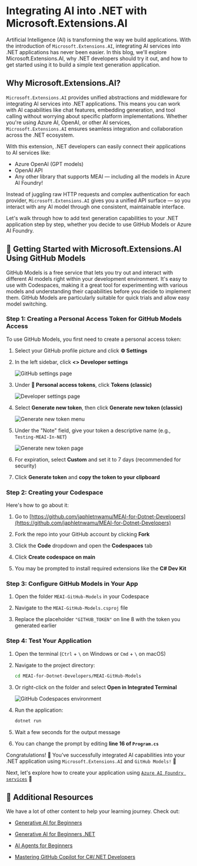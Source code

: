 # Integrating AI into .NET with Microsoft.Extensions.AI

Artificial Intelligence (AI) is transforming the way we build applications. With the introduction of `Microsoft.Extensions.AI`, integrating AI services into .NET applications has never been easier. In this blog, we'll explore Microsoft.Extensions.AI, why .NET developers should try it out, and how to get started using it to build a simple text generation application.


##  Why Microsoft.Extensions.AI?
`Microsoft.Extensions.AI` provides unified abstractions and middleware for integrating AI services into .NET applications. This means you can work with AI capabilities like chat features, embedding generation, and tool calling without worrying about specific platform implementations. Whether you're using Azure AI, OpenAI, or other AI services, `Microsoft.Extensions.AI` ensures seamless integration and collaboration across the .NET ecosystem.

With this extension, .NET developers can easily connect their applications to AI services like:

- Azure OpenAI (GPT models)
- OpenAI API
- Any other library that supports MEAI — including all the models in Azure AI Foundry!

Instead of juggling raw HTTP requests and complex authentication for each provider, `Microsoft.Extensions.AI` gives you a unified API surface — so you interact with any AI model through one consistent, maintainable interface.

Let's walk through how to add text generation capabilities to your .NET application step by step, whether you decide to use GitHub Models or Azure AI Foundry.

## 🌱 Getting Started with Microsoft.Extensions.AI Using GitHub Models
GitHub Models is a free service that lets you try out and interact with different AI models right within your development environment. It's easy to use with Codespaces, making it a great tool for experimenting with various models and understanding their capabilities before you decide to implement them. GitHub Models are particularly suitable for quick trials and allow easy model switching.

### Step 1: Creating a Personal Access Token for GitHub Models Access

To use GitHub Models, you first need to create a personal access token:

1. Select your GitHub profile picture and click **⚙️ Settings**

2. In the left sidebar, click **<> Developer settings**

    ![GitHub settings page](MEAI-GitHub-Models/images/github-settings.png)

3. Under **🔑 Personal access tokens**, click **Tokens (classic)**

    ![Developer settings page](MEAI-GitHub-Models/images/developer-settings.png)

4. Select **Generate new token**, then click **Generate new token (classic)**

    ![Generate new token menu](MEAI-GitHub-Models/images/generate-new-token-menu.png)

5. Under the "Note" field, give your token a descriptive name (e.g., `Testing-MEAI-In-NET`)

    ![Generate new token page](MEAI-GitHub-Models/images/generate-new-token-page.png)

6. For expiration, select **Custom** and set it to 7 days (recommended for security)

7. Click **Generate token** and **copy the token to your clipboard**


### Step 2: Creating your Codespace

Here's how to go about it:

1. Go to [https://github.com/japhletnwamu/MEAI-for-Dotnet-Developers](https://github.com/japhletnwamu/MEAI-for-Dotnet-Developers)

2. Fork the repo into your GitHub account by clicking **Fork**

3. Click the **Code** dropdown and open the **Codespaces** tab

4. Click **Create codespace on main**

5. You may be prompted to install required extensions like the **C# Dev Kit**


### Step 3: Configure GitHub Models in Your App

1. Open the folder `MEAI-GitHub-Models` in your Codespace

2. Navigate to the `MEAI-GitHub-Models.csproj` file

3. Replace the placeholder `"GITHUB_TOKEN"` on line 8 with the token you generated earlier


### Step 4: Test Your Application

1. Open the terminal (`Ctrl` + `\` on Windows or `Cmd` + `\` on macOS)

2. Navigate to the project directory:
    ```bash
    cd MEAI-for-Dotnet-Developers/MEAI-GitHub-Models
    ```

3. Or right-click on the folder and select **Open in Integrated Terminal**

    ![GitHub Codespaces environment](MEAI-GitHub-Models/images/github-codespace-page.png)

4. Run the application:
    ```bash
    dotnet run
    ```

5. Wait a few seconds for the output message

6. You can change the prompt by editing **line 16 of `Program.cs`**

Congratulations! 🎉 You’ve successfully integrated AI capabilities into your .NET application using `Microsoft.Extensions.AI` and `GitHub Models!` 🚀

Next, let's explore how to create your application using [`Azure AI Foundry services`](https://github.com/japhletnwamu/MEAI-for-Dotnet-Developers/blob/main/MEAI-Azure-OpenAI/README.md) 🚀

## 🎒 Additional Resources

We have a lot of other content to help your learning journey. Check out:

- [Generative AI for Beginners](https://aka.ms/buildgenai)

- [Generative AI for Beginners .NET](https://aka.ms/genai.net)

- [AI Agents for Beginners](https://aka.ms/buildaiagents)

- [Mastering GitHub Copilot for C#/.NET Developers](https://aka.ms/github-copilot.net)
